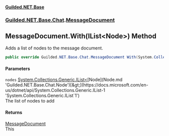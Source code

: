 #### [Guilded.NET.Base](Guilded_NET_Base.md 'Guilded.NET.Base')
### [Guilded.NET.Base.Chat](Guilded_NET_Base.md#Guilded_NET_Base_Chat 'Guilded.NET.Base.Chat').[MessageDocument](MessageDocument.md 'Guilded.NET.Base.Chat.MessageDocument')
## MessageDocument.With(IList&lt;Node&gt;) Method
Adds a list of nodes to the message document.  
```csharp
public override Guilded.NET.Base.Chat.MessageDocument With(System.Collections.Generic.IList<Guilded.NET.Base.Chat.Node> nodes);
```
#### Parameters
<a name='Guilded_NET_Base_Chat_MessageDocument_With(System_Collections_Generic_IList_Guilded_NET_Base_Chat_Node_)_nodes'></a>
`nodes` [System.Collections.Generic.IList&lt;](https://docs.microsoft.com/en-us/dotnet/api/System.Collections.Generic.IList-1 'System.Collections.Generic.IList`1')[Node](Node.md 'Guilded.NET.Base.Chat.Node')[&gt;](https://docs.microsoft.com/en-us/dotnet/api/System.Collections.Generic.IList-1 'System.Collections.Generic.IList`1')  
The list of nodes to add
  
#### Returns
[MessageDocument](MessageDocument.md 'Guilded.NET.Base.Chat.MessageDocument')  
This
